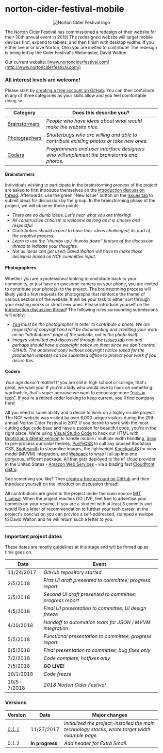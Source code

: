 # norton-cider-festival-mobile

<p align="center">
  <img src="https://raw.githubusercontent.com/GeekStocks/norton-cider-festival-mobile/master/src/img/ncf-logo-120x120.png" alt="Norton Cider Festival logo" />
</p>

The Norton Cider Festival has commissioned a redesign of their website for their 30th annual event in 2018! The redesigned website will target mobile devices first, expand to tablets, and then finish with desktop widths. If you either live in or love Norton, Ohio you are invited to contribute! The redesign is being led by the Cider Festival's Webmaster, David Walton.

Our current website: [www.nortonciderfestival.com](http://www.nortonciderfestival.com/)

### All interest levels are welcome!

Please start by [creating a free account on GitHub](https://github.com/join). You can then contribute in any of three categories as your skills allow and you feel comfortable doing so:

| Category      | Does this describe you? |
| ------------- | ----------- |
| [Brainstormers](#Brainstormers) | *People who have ideas about what would make the website nice.* |
| [Photographers](#Photographers) | *Shutterbugs who are willing and able to contribute existing photos or take new ones.* |
| [Coders](#Coders)        | *Programmers and user interface designers who will implement the brainstorms and photos.* |

#### Brainstormers

Individuals wishing to participate in the brainstorming process of the project are asked to first introduce themselves on the [introduction discussion thread](https://github.com/GeekStocks/norton-cider-festival-mobile/issues/1). Afterwards, use the green "New Issue" button on the [Issues tab](https://github.com/GeekStocks/norton-cider-festival-mobile/issues) to submit ideas for discussion by the group. In the brainstorming phase of the project, we will observe these points:

+   _There are no dumb ideas. Let's hear what you are thinking!_
+   _All constructive criticism is welcome as long as it is sincere and respectful._
+   _Contributors should expect to have their ideas challenged; its part of the creative process._
+   _Learn to use the "thumbs up / thumbs down" feature of the discussion thread to indicate your thoughts._
+   _Not all ideas can get used; David Walton will have to make those decisions based on NCF committee input._

#### Photographers

Whether you are a professional looking to contribute back to your community, or just have an awesome camera on your phone, you are invited to contribute your photo(s) to the project. The brainstorming process will likely yield a few requests for photographs that reinforce the theme of various sections of the website. It will be your task to either sort through your existing works or shoot new ones. Please introduce yourself on the [introduction discussion thread](https://github.com/GeekStocks/norton-cider-festival-mobile/issues/1)! The following rules surrounding submissions will apply:

+   _<u>You</u> must be the photographer in order to contribute a photo. We are respectful of copyright and will be documenting and crediting your work on an "attributions" page of the website, not in the photo itself._
+   _Images submitted and discussed through the [Issues tab](https://github.com/GeekStocks/norton-cider-festival-mobile/issues) can and perhaps should have a copyright notice on them since we don't control GitHub. The unaltered copy without copyright notice (used for the production website) can be submitted offline to protect your work if you desire this._

#### Coders

_Your age doesn't matter!_ If you are still in high school or college, that's great, we want you! If you're a lady who would love to hack on something worthwhile, that's super because we want to encourage more ["girls in tech"](https://girlsintech.org/). If you're a retired coder looking to keep current, you'll find company here!

All you need is some ability and a desire to work on a highly visible project. The NCF website was visited by over 6,000 unique visitors during the 29th annual Norton Cider Festival in 2017. If you desire to work with the most cutting edge code base and have a passion for beautiful code, you're in the right place. We're using [Visual Studio Code](https://code.visualstudio.com/) to hack our HTML with, [Bootstrap's 4Beta2 version](http://getbootstrap.com/) to handle mobile / multiple width handling, [Sass](http://sass-lang.com/) to pre-process our color themes, [PurifyCSS](https://github.com/webpack-contrib/purifycss-webpack) to cull any unused Bootstrap CSS, [Spritesmith](https://github.com/twolfson/gulp.spritesmith) to streamline images, the lightweight [KnockoutJS](http://knockoutjs.com/) for view model (MVVM) integration, and [Webpack](https://webpack.js.org/) to wrap it all up into one gorgeous, efficient package. All that gets deployed to the #1 cloud provider in the United States - [Amazon Web Services](https://aws.amazon.com/) - via a blazing fast [Cloudfront distro](https://aws.amazon.com/cloudfront/).

See something you like? Then [create a free account on GitHub](https://github.com/join) and then introduce yourself on the [introduction discussion thread](https://github.com/GeekStocks/norton-cider-festival-mobile/issues/1)!

All contributions are given to the project under the open source [MIT License](https://github.com/GeekStocks/norton-cider-festival-mobile/blob/master/LICENSE). When the project reaches GO LIVE, feel free to advertise your commits on your resume. If you are a student with at least 3 commits and would like a letter of recommendation to further your tech career, at the project's conclusion you can provide a self-addressed, stamped envelope to David Walton and he will return such a letter to you.

---

### Important project dates
These dates are mostly guidelines at this stage and will be firmed up as time goes on.

| Date      | Event |
| ------------- | ----------- |
| 11/24/2017 | *GitHub repository started* |
| 2/5/2018 | *First UI draft presented to committee; progress report* | 
| 3/5/2018 | *Second UI draft presented to committee; progress report* | 
| 4/5/2018 | *Final UI presentation to committee; UI design freeze* | 
| 4/10/2018 | *Handoff to automation team for JSON / MVVM integration* | 
| 5/5/2018 | *Functional presentation to committee; progress report* | 
| 6/5/2018 | *Final presentation to committee; bug fixes only* | 
| 7/2/2018 | *Code complete; hotfixes only* | 
| 7/5/2018 | **GO LIVE!** |
| 10/1/2018 | *Code freeze* |
| 10/5-7/2018 | *2018 Norton Cider Festival* |

### Versions

| Version | Date | Major changes |
| ------- | ---- | ------------- |
| [0.1.1](http://dev.nortonciderfestival.com/0.1.1/) | 11/27/2017 | *Initialized the project; installed the main technology stacks; wrote target width example page.* |
| 0.1.2 | **In progress** | *Add header for Extra Small.* |